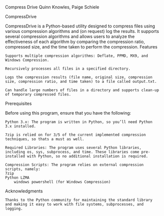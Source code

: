 Compress Drive
Quinn Knowles, Paige Schiele

CompressDrive

CompressDrive is a Python-based utility designed to compress files using various compression algorithms and (on request) log the results. It supports several compression algorithms and allows users to analyze the effectiveness of each algorithm by comparing the compression ratio, compressed size, and the time taken to perform the compression.
Features

    Supports multiple compression algorithms: Deflate, PPMD, MX9, and Windows Compression.

    Recursively processes all files in a specified directory.

    Logs the compression results (file name, original size, compression size, compression ratio, and time taken) to a file called output.txt.

    Can handle large numbers of files in a directory and supports clean-up of temporary compressed files.

Prerequisites

Before using this program, ensure that you have the following:

    Python 3.x: The program is written in Python, so you’ll need Python 3.x installed.

    7zip is relied on for 3/5 of the current implemented compression techniques, so thats a must as well.

    Required Libraries: The program uses several Python libraries, including os, sys, subprocess, and time. These libraries come pre-installed with Python, so no additional installation is required.

    Compression Scripts: The program relies on external compression scripts, namely:
	7zip
	Python LZMA
        windows powershell (for Windows Compression)
		
Acknowledgments

    Thanks to the Python community for maintaining the standard library and making it easy to work with file systems, subprocesses, and logging.
